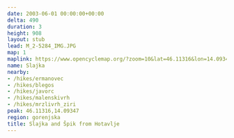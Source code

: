 ```yaml
---
date: 2003-06-01 00:00:00+00:00
delta: 490
duration: 3
height: 908
layout: stub
lead: M_2-5284_IMG.JPG
map: 1
maplink: https://www.opencyclemap.org/?zoom=10&lat=46.11316&lon=14.09347&layers=B0000
name: Slajka
nearby:
- /hikes/ermanovec
- /hikes/blegos
- /hikes/javorc
- /hikes/malenskivrh
- /hikes/mrzlivrh_ziri
peak: 46.11316,14.09347
region: gorenjska
title: Slajka and Špik from Hotavlje
---
```

